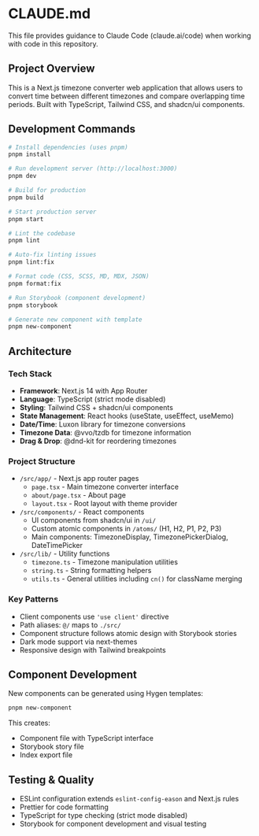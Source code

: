 # CLAUDE.md

This file provides guidance to Claude Code (claude.ai/code) when working with code in this repository.

## Project Overview

This is a Next.js timezone converter web application that allows users to convert time between different timezones and compare overlapping time periods. Built with TypeScript, Tailwind CSS, and shadcn/ui components.

## Development Commands

```bash
# Install dependencies (uses pnpm)
pnpm install

# Run development server (http://localhost:3000)
pnpm dev

# Build for production
pnpm build

# Start production server
pnpm start

# Lint the codebase
pnpm lint

# Auto-fix linting issues
pnpm lint:fix

# Format code (CSS, SCSS, MD, MDX, JSON)
pnpm format:fix

# Run Storybook (component development)
pnpm storybook

# Generate new component with template
pnpm new-component
```

## Architecture

### Tech Stack
- **Framework**: Next.js 14 with App Router
- **Language**: TypeScript (strict mode disabled)
- **Styling**: Tailwind CSS + shadcn/ui components
- **State Management**: React hooks (useState, useEffect, useMemo)
- **Date/Time**: Luxon library for timezone conversions
- **Timezone Data**: @vvo/tzdb for timezone information
- **Drag & Drop**: @dnd-kit for reordering timezones

### Project Structure
- `/src/app/` - Next.js app router pages
  - `page.tsx` - Main timezone converter interface
  - `about/page.tsx` - About page
  - `layout.tsx` - Root layout with theme provider
- `/src/components/` - React components
  - UI components from shadcn/ui in `/ui/`
  - Custom atomic components in `/atoms/` (H1, H2, P1, P2, P3)
  - Main components: TimezoneDisplay, TimezonePickerDialog, DateTimePicker
- `/src/lib/` - Utility functions
  - `timezone.ts` - Timezone manipulation utilities
  - `string.ts` - String formatting helpers
  - `utils.ts` - General utilities including `cn()` for className merging

### Key Patterns
- Client components use `'use client'` directive
- Path aliases: `@/` maps to `./src/`
- Component structure follows atomic design with Storybook stories
- Dark mode support via next-themes
- Responsive design with Tailwind breakpoints

## Component Development

New components can be generated using Hygen templates:
```bash
pnpm new-component
```

This creates:
- Component file with TypeScript interface
- Storybook story file
- Index export file

## Testing & Quality

- ESLint configuration extends `eslint-config-eason` and Next.js rules
- Prettier for code formatting
- TypeScript for type checking (strict mode disabled)
- Storybook for component development and visual testing